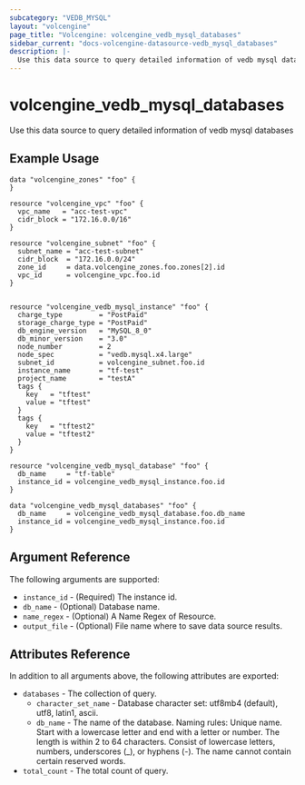 ```yaml
---
subcategory: "VEDB_MYSQL"
layout: "volcengine"
page_title: "Volcengine: volcengine_vedb_mysql_databases"
sidebar_current: "docs-volcengine-datasource-vedb_mysql_databases"
description: |-
  Use this data source to query detailed information of vedb mysql databases
---
```

# volcengine_vedb_mysql_databases
Use this data source to query detailed information of vedb mysql databases
## Example Usage
```hcl
data "volcengine_zones" "foo" {
}

resource "volcengine_vpc" "foo" {
  vpc_name   = "acc-test-vpc"
  cidr_block = "172.16.0.0/16"
}

resource "volcengine_subnet" "foo" {
  subnet_name = "acc-test-subnet"
  cidr_block  = "172.16.0.0/24"
  zone_id     = data.volcengine_zones.foo.zones[2].id
  vpc_id      = volcengine_vpc.foo.id
}


resource "volcengine_vedb_mysql_instance" "foo" {
  charge_type         = "PostPaid"
  storage_charge_type = "PostPaid"
  db_engine_version   = "MySQL_8_0"
  db_minor_version    = "3.0"
  node_number         = 2
  node_spec           = "vedb.mysql.x4.large"
  subnet_id           = volcengine_subnet.foo.id
  instance_name       = "tf-test"
  project_name        = "testA"
  tags {
    key   = "tftest"
    value = "tftest"
  }
  tags {
    key   = "tftest2"
    value = "tftest2"
  }
}

resource "volcengine_vedb_mysql_database" "foo" {
  db_name     = "tf-table"
  instance_id = volcengine_vedb_mysql_instance.foo.id
}

data "volcengine_vedb_mysql_databases" "foo" {
  db_name     = volcengine_vedb_mysql_database.foo.db_name
  instance_id = volcengine_vedb_mysql_instance.foo.id
}
```
## Argument Reference
The following arguments are supported:
* `instance_id` - (Required) The instance id.
* `db_name` - (Optional) Database name.
* `name_regex` - (Optional) A Name Regex of Resource.
* `output_file` - (Optional) File name where to save data source results.

## Attributes Reference
In addition to all arguments above, the following attributes are exported:
* `databases` - The collection of query.
    * `character_set_name` - Database character set: utf8mb4 (default), utf8, latin1, ascii.
    * `db_name` - The name of the database. Naming rules:
 Unique name. Start with a lowercase letter and end with a letter or number. The length is within 2 to 64 characters.
 Consist of lowercase letters, numbers, underscores (_), or hyphens (-).
 The name cannot contain certain reserved words.
* `total_count` - The total count of query.


